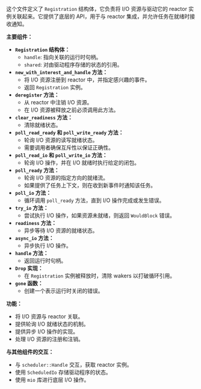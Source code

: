这个文件定义了 `Registration` 结构体，它负责将 I/O 资源与驱动它的 reactor 实例关联起来。它提供了底层的 API，用于与 reactor 集成，并允许任务在就绪时接收通知。

**主要组件：**

*   **`Registration` 结构体：**
    *   `handle`:  指向关联的运行时句柄。
    *   `shared`:  对由驱动程序存储的状态的引用。
*   **`new_with_interest_and_handle` 方法：**
    *   将 I/O 资源注册到 reactor 中，并指定感兴趣的事件。
    *   返回 `Registration` 实例。
*   **`deregister` 方法：**
    *   从 reactor 中注销 I/O 资源。
    *   在 I/O 资源被释放之前必须调用此方法。
*   **`clear_readiness` 方法：**
    *   清除就绪状态。
*   **`poll_read_ready` 和 `poll_write_ready` 方法：**
    *   轮询 I/O 资源的读写就绪状态。
    *   需要调用者确保互斥性以保证正确性。
*   **`poll_read_io` 和 `poll_write_io` 方法：**
    *   轮询 I/O 操作，并在 I/O 就绪时执行给定的闭包。
*   **`poll_ready` 方法：**
    *   轮询 I/O 资源的指定方向的就绪流。
    *   如果提供了任务上下文，则在收到新事件时通知该任务。
*   **`poll_io` 方法：**
    *   循环调用 `poll_ready` 方法，直到 I/O 操作完成或发生错误。
*   **`try_io` 方法：**
    *   尝试执行 I/O 操作，如果资源未就绪，则返回 `WouldBlock` 错误。
*   **`readiness` 方法：**
    *   异步等待 I/O 资源的就绪状态。
*   **`async_io` 方法：**
    *   异步执行 I/O 操作。
*   **`handle` 方法：**
    *   返回运行时句柄。
*   **`Drop` 实现：**
    *   在 `Registration` 实例被释放时，清除 wakers 以打破循环引用。
*   **`gone` 函数：**
    *   创建一个表示运行时关闭的错误。

**功能：**

*   将 I/O 资源与 reactor 关联。
*   提供轮询 I/O 就绪状态的机制。
*   提供异步 I/O 操作的实现。
*   处理 I/O 资源的注册和注销。

**与其他组件的交互：**

*   与 `scheduler::Handle` 交互，获取 reactor 实例。
*   使用 `ScheduledIo` 存储驱动程序的状态。
*   使用 `mio` 库进行底层 I/O 操作。
